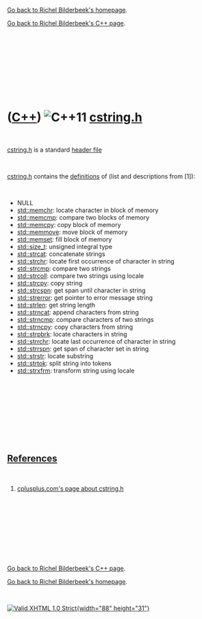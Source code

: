[Go back to Richel Bilderbeek's homepage](index.htm).

[Go back to Richel Bilderbeek's C++ page](Cpp.htm).

 

 

 

 

 

([C++](Cpp.htm)) ![C++11](PicCpp11.png) [cstring.h](CppCstringH.htm)
====================================================================

 

[cstring.h](CppCstringH.htm) is a standard [header
file](CppHeaderFile.htm)

 

[cstring.h](CppCstringH.htm) contains the
[definitions](CppDefinition.htm) of (list and descriptions from \[1\]):

 

-   NULL
-   [std::memchr](CppMemchr.htm): locate character in block of memory
-   [std::memcmp](CppMemcmp.htm): compare two blocks of memory
-   [std::memcpy](CppMemcpy.htm): copy block of memory
-   [std::memmove](CppMemmove.htm): move block of memory
-   [std::memset](CppMemset.htm): fill block of memory
-   [std::size\_t](CppSize_t.htm): unsigned integral type
-   [std::strcat](CppStrcat.htm): concatenate strings
-   [std::strchr](CppStrchr.htm): locate first occurrence of character
    in string
-   [std::strcmp](CppStrcmp.htm): compare two strings
-   [std::strcoll](CppStrcoll.htm): compare two strings using locale
-   [std::strcpy](CppStrcpy.htm): copy string
-   [std::strcspn](CppStrcspn.htm): get span until character in string
-   [std::strerror](CppStrerror.htm): get pointer to error message
    string
-   [std::strlen](CppStrlen.htm): get string length
-   [std::strncat](CppStrncat.htm): append characters from string
-   [std::strncmp](CppStrncmp.htm): compare characters of two strings
-   [std::strncpy](CppStrncpy.htm): copy characters from string
-   [std::strpbrk](CppStrpbrk.htm): locate characters in string
-   [std::strrchr](CppStrrchr.htm): locate last occurrence of character
    in string
-   [std::strrspn](CppStrspn.htm): get span of character set in string
-   [std::strstr](CppStrstr.htm): locate substring
-   [std::strtok](CppStrtok.htm): split string into tokens
-   [std::strxfrm](CppStrxfrm.htm): transform string using locale

 

 

 

 

 

[References](CppReferences.htm)
-------------------------------

 

1.  [cplusplus.com's page about
    cstring.h](http://www.cplusplus.com/reference/cstring)

 

 

 

 

 

[Go back to Richel Bilderbeek's C++ page](Cpp.htm).

[Go back to Richel Bilderbeek's homepage](index.htm).

 

[![Valid XHTML 1.0 Strict](valid-xhtml10.png){width="88"
height="31"}](http://validator.w3.org/check?uri=referer)
